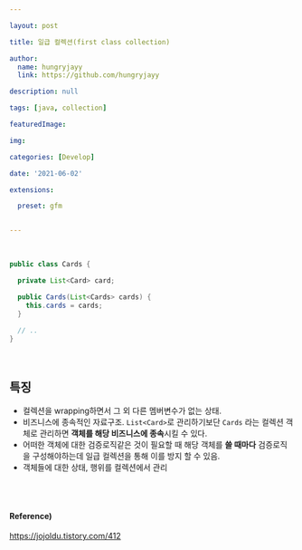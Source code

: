```yaml
---

layout: post

title: 일급 컬렉션(first class collection)

author: 
  name: hungryjayy
  link: https://github.com/hungryjayy

description: null

tags: [java, collection]

featuredImage: 

img: 

categories: [Develop]

date: '2021-06-02'

extensions:

  preset: gfm


---
```


<br>

```java
public class Cards {

  private List<Card> card;

  public Cards(List<Cards> cards) {
    this.cards = cards;
  }
  
  // ..
}
```

<br>

## 특징

* 컬렉션을 wrapping하면서 그 외 다른 멤버변수가 없는 상태.
* 비즈니스에 종속적인 자료구조. `List<Card>`로 관리하기보단 `Cards` 라는 컬렉션 객체로 관리하면 **객체를 해당 비즈니스에 종속**시킬 수 있다.
* 어떠한 객체에 대한 검증로직같은 것이 필요할 때 해당 객체를 **쓸 때마다** 검증로직을 구성해야하는데 일급 컬렉션을 통해 이를 방지 할 수 있음.
* 객체들에 대한 상태, 행위를 컬렉션에서 관리

<br><br>

#### Reference)

https://jojoldu.tistory.com/412
